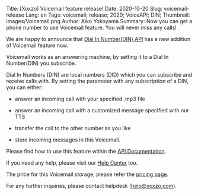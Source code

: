 Title: [Xoxzo] Voicemail feature release!
Date: 2020-10-20
Slug: voicemail-release
Lang: en
Tags: voicemail; release; 2020; VoiceAPI; DIN;
Thumbnail: images/Voicemail.png
Author: Aiko Yokoyama
Summary: Now you can get a phone number to use Voicemail feature. You will never miss any calls!


We are happy to announce that [Dial In Number(DIN) API](https://www.xoxzo.com/en/about/voice-api/#din)
has a new addition of Voicemail feature now.

Voicemail works as an answering machine, by setting it to a Dial In Number(DIN) you subscribe.

Dial In Numbers (DIN) are local numbers (DID) which you can subscribe and receive calls with. 
By setting the parameter with any subscription of a DIN, you can either:

* answer an incoming call with your specified .mp3 file

* answer an incoming call with a customized message specified with our TTS

* transfer the call to the other number as you like

* store incoming messages in this Voicemail.


Please find how to use this feature within the [API Documentation](https://docs.xoxzo.com/en/din.html#). <br>

If you need any help, please visit our [Help Center](https://help.xoxzo.com/en/xoxzo-cloud-telephony/articles/how-to-use-voicemail/) too. <br>

The price for this Voicemail storage, please refer the [pricing page](https://www.xoxzo.com/en/about/pricing/voice/#din).

For any further inquiries, please contact helpdesk (help@xoxzo.com).
